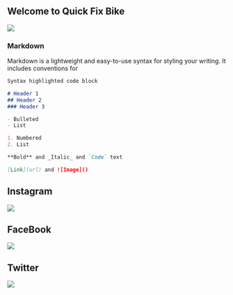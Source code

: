 ## Welcome to Quick Fix Bike
![](https://imgur.com/JdHMuBo)
### Markdown

Markdown is a lightweight and easy-to-use syntax for styling your writing. It includes conventions for

```markdown
Syntax highlighted code block

# Header 1
## Header 2
### Header 3

- Bulleted
- List

1. Numbered
2. List

**Bold** and _Italic_ and `Code` text

[Link](url) and ![Image]()
```
## Instagram
[![](https://media-exp1.licdn.com/dms/image/C510BAQEBW-TswoZ0CA/company-logo_200_200/0?e=2159024400&v=beta&t=3ob9Jygvpvfecots-W1DPlxfCbuskwYmwraN20PMA2A)](https://www.instagram.com/quick_fix_bike/)

## FaceBook
[![](https://childsvoice.org/wp-content/uploads/2016/01/facebook-logo-200x200.png)](https://www.facebook.com/quickfix.bike.5)

## Twitter
[![](https://www.h1unlimited.com/wp-content/uploads/2018/03/200x200-socialicon-twitter.png)](https://twitter.com/bike_quick)



